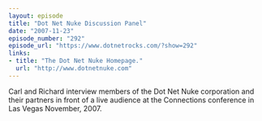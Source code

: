 ```yaml
---
layout: episode
title: "Dot Net Nuke Discussion Panel"
date: "2007-11-23"
episode_number: "292"
episode_url: "https://www.dotnetrocks.com/?show=292"
links:
- title: "The Dot Net Nuke Homepage."
  url: "http://www.dotnetnuke.com"
---
```


Carl and Richard interview members of the Dot Net Nuke corporation and their partners in front of a live audience at the Connections conference in Las Vegas November, 2007.
